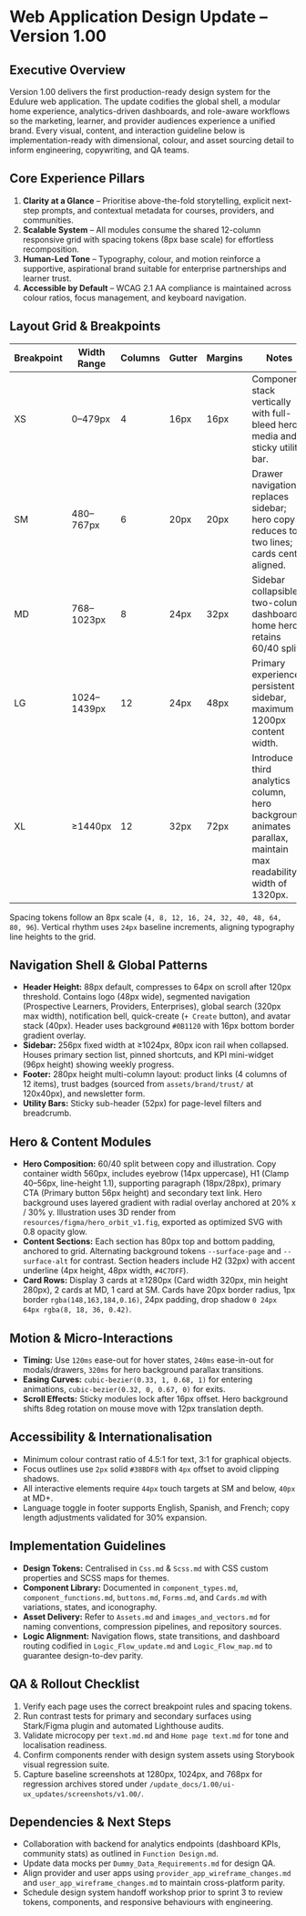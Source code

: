 # Web Application Design Update – Version 1.00

## Executive Overview
Version 1.00 delivers the first production-ready design system for the Edulure web application. The update codifies the global shell, a modular home experience, analytics-driven dashboards, and role-aware workflows so the marketing, learner, and provider audiences experience a unified brand. Every visual, content, and interaction guideline below is implementation-ready with dimensional, colour, and asset sourcing detail to inform engineering, copywriting, and QA teams.

## Core Experience Pillars
1. **Clarity at a Glance** – Prioritise above-the-fold storytelling, explicit next-step prompts, and contextual metadata for courses, providers, and communities.
2. **Scalable System** – All modules consume the shared 12-column responsive grid with spacing tokens (8px base scale) for effortless recomposition.
3. **Human-Led Tone** – Typography, colour, and motion reinforce a supportive, aspirational brand suitable for enterprise partnerships and learner trust.
4. **Accessible by Default** – WCAG 2.1 AA compliance is maintained across colour ratios, focus management, and keyboard navigation.

## Layout Grid & Breakpoints
| Breakpoint | Width Range | Columns | Gutter | Margins | Notes |
| --- | --- | --- | --- | --- | --- |
| XS | 0–479px | 4 | 16px | 16px | Components stack vertically with full-bleed hero media and sticky utility bar. |
| SM | 480–767px | 6 | 20px | 20px | Drawer navigation replaces sidebar; hero copy reduces to two lines; cards centre aligned. |
| MD | 768–1023px | 8 | 24px | 32px | Sidebar collapsible; two-column dashboards; home hero retains 60/40 split. |
| LG | 1024–1439px | 12 | 24px | 48px | Primary experience, persistent sidebar, maximum 1200px content width. |
| XL | ≥1440px | 12 | 32px | 72px | Introduce third analytics column, hero background animates parallax, maintain max readability width of 1320px. |

Spacing tokens follow an 8px scale (`4, 8, 12, 16, 24, 32, 40, 48, 64, 80, 96`). Vertical rhythm uses `24px` baseline increments, aligning typography line heights to the grid.

## Navigation Shell & Global Patterns
- **Header Height:** 88px default, compresses to 64px on scroll after 120px threshold. Contains logo (48px wide), segmented navigation (Prospective Learners, Providers, Enterprises), global search (320px max width), notification bell, quick-create (`+ Create` button), and avatar stack (40px). Header uses background `#0B1120` with 16px bottom border gradient overlay.
- **Sidebar:** 256px fixed width at ≥1024px, 80px icon rail when collapsed. Houses primary section list, pinned shortcuts, and KPI mini-widget (96px height) showing weekly progress.
- **Footer:** 280px height multi-column layout: product links (4 columns of 12 items), trust badges (sourced from `assets/brand/trust/` at 120x40px), and newsletter form.
- **Utility Bars:** Sticky sub-header (52px) for page-level filters and breadcrumb.

## Hero & Content Modules
- **Hero Composition:** 60/40 split between copy and illustration. Copy container width 560px, includes eyebrow (14px uppercase), H1 (Clamp 40–56px, line-height 1.1), supporting paragraph (18px/28px), primary CTA (Primary button 56px height) and secondary text link. Hero background uses layered gradient with radial overlay anchored at 20% x / 30% y. Illustration uses 3D render from `resources/figma/hero_orbit_v1.fig`, exported as optimized SVG with 0.8 opacity glow.
- **Content Sections:** Each section has 80px top and bottom padding, anchored to grid. Alternating background tokens `--surface-page` and `--surface-alt` for contrast. Section headers include H2 (32px) with accent underline (4px height, 48px width, `#4C7DFF`).
- **Card Rows:** Display 3 cards at ≥1280px (Card width 320px, min height 280px), 2 cards at MD, 1 card at SM. Cards have 20px border radius, 1px border `rgba(148,163,184,0.16)`, 24px padding, drop shadow `0 24px 64px rgba(8, 18, 36, 0.42)`.

## Motion & Micro-Interactions
- **Timing:** Use `120ms` ease-out for hover states, `240ms` ease-in-out for modals/drawers, `320ms` for hero background parallax transitions.
- **Easing Curves:** `cubic-bezier(0.33, 1, 0.68, 1)` for entering animations, `cubic-bezier(0.32, 0, 0.67, 0)` for exits.
- **Scroll Effects:** Sticky modules lock after 16px offset. Hero background shifts 8deg rotation on mouse move with 12px translation depth.

## Accessibility & Internationalisation
- Minimum colour contrast ratio of 4.5:1 for text, 3:1 for graphical objects.
- Focus outlines use `2px` solid `#38BDF8` with `4px` offset to avoid clipping shadows.
- All interactive elements require `44px` touch targets at SM and below, `40px` at MD+.
- Language toggle in footer supports English, Spanish, and French; copy length adjustments validated for 30% expansion.

## Implementation Guidelines
- **Design Tokens:** Centralised in `Css.md` & `Scss.md` with CSS custom properties and SCSS maps for themes.
- **Component Library:** Documented in `component_types.md`, `component_functions.md`, `buttons.md`, `Forms.md`, and `Cards.md` with variations, states, and iconography.
- **Asset Delivery:** Refer to `Assets.md` and `images_and_vectors.md` for naming conventions, compression pipelines, and repository sources.
- **Logic Alignment:** Navigation flows, state transitions, and dashboard routing codified in `Logic_Flow_update.md` and `Logic_Flow_map.md` to guarantee design-to-dev parity.

## QA & Rollout Checklist
1. Verify each page uses the correct breakpoint rules and spacing tokens.
2. Run contrast tests for primary and secondary surfaces using Stark/Figma plugin and automated Lighthouse audits.
3. Validate microcopy per `text.md.md` and `Home page text.md` for tone and localisation readiness.
4. Confirm components render with design system assets using Storybook visual regression suite.
5. Capture baseline screenshots at 1280px, 1024px, and 768px for regression archives stored under `/update_docs/1.00/ui-ux_updates/screenshots/v1.00/`.

## Dependencies & Next Steps
- Collaboration with backend for analytics endpoints (dashboard KPIs, community stats) as outlined in `Function Design.md`.
- Update data mocks per `Dummy_Data_Requirements.md` for design QA.
- Align provider and user apps using `provider_app_wireframe_changes.md` and `user_app_wireframe_changes.md` to maintain cross-platform parity.
- Schedule design system handoff workshop prior to sprint 3 to review tokens, components, and responsive behaviours with engineering.
